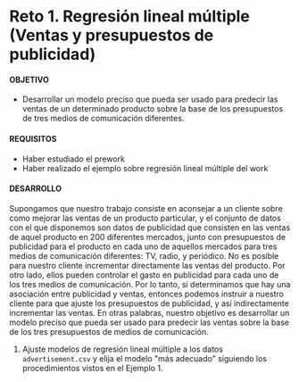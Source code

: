 # Reto 1. Regresión lineal múltiple (Ventas y presupuestos de publicidad)

#### OBJETIVO 

- Desarrollar un modelo preciso que pueda ser usado para predecir las ventas de un determinado producto sobre la base de los presupuestos de tres medios de comunicación diferentes.

#### REQUISITOS 

- Haber estudiado el prework
- Haber realizado el ejemplo sobre regresión lineal múltiple del work

#### DESARROLLO

Supongamos que nuestro trabajo consiste en aconsejar a un cliente sobre como mejorar las ventas de un producto particular, y el conjunto de datos con el que disponemos son datos de publicidad que consisten en las ventas de aquel producto en 200 diferentes mercados, junto con presupuestos de publicidad para el producto en cada uno de aquellos mercados para tres medios de comunicación diferentes: TV, radio, y periódico. No es posible para nuestro cliente incrementar directamente las ventas del producto. Por otro lado, ellos pueden controlar el gasto en publicidad para cada uno de los tres medios de comunicación. Por lo tanto, si determinamos que hay una asociación entre publicidad y ventas, entonces podemos instruir a nuestro cliente para que ajuste los presupuestos de publicidad, y así indirectamente incrementar las ventas. En otras palabras, nuestro objetivo es desarrollar un modelo preciso que pueda ser usado para predecir las ventas sobre la base de los tres presupuestos de medios de comunicación.

1. Ajuste modelos de regresión lineal múltiple a los datos `advertisement.csv` y elija el modelo "más adecuado" siguiendo los procedimientos vistos en el Ejemplo 1.
